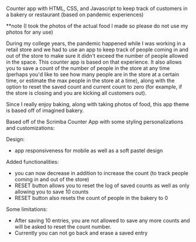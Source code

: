 Counter app with HTML, CSS, and Javascript to keep track of customers in a bakery or restaurant (based on pandemic experiences)


**note (I took the photos of the actual food I made so please do not use my photos for any use)

During my college years, the pandemic happened while I was working in a retail store and we had to use an app to keep track of people coming in and out of the store to make sure it didn't exceed the number of people allowed in the space. This counter app is based on that experience. It also allows you to save a count of the number of people in the store at any time (perhaps you'd like to see how many people are in the store at a certain time, or estimate the max people in the store at a time), along with the option to reset the saved count and current count to zero (for example, if the store is closing and you are kicking all customers out). 

Since I really enjoy baking, along with taking photos of food, this app theme is based off of imagined bakery.

Based off of the Scrimba Counter App with some styling personalizations and customizations:

Design:
- app responsiveness for mobile as well as a soft pastel design

Added functionalities:
- you can now decrease in addition to increase the count (to track people coming in and out of the store)
- RESET button allows you to reset the log of saved counts as well as only allowing you to save 10 counts
- RESET button also resets the count of people in the bakery to 0

Some limitations:
- After saving 10 entries, you are not allowed to save any more counts and will be asked to reset the count number.
- Currently you can not go back and erase a saved entry
